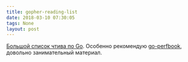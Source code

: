 ```yaml
---
title: gopher-reading-list
date: 2018-03-10 07:30:05
tags: None
layout: post
---
```


[Большой список чтива по Go](https://github.com/enocom/gopher-reading-list). Особенно рекомендую [go-perfbook](https://github.com/dgryski/go-perfbook), довольно занимательный материал.
